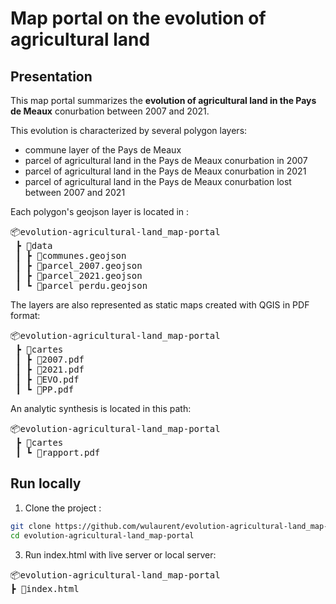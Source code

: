 # Map portal on the evolution of agricultural land

## Presentation

This map portal summarizes the **evolution of agricultural land in the Pays de Meaux** conurbation between 2007 and 2021.

This evolution is characterized by several polygon layers:
- commune layer of the Pays de Meaux
- parcel of agricultural land in the Pays de Meaux conurbation in 2007
- parcel of agricultural land in the Pays de Meaux conurbation in 2021
- parcel of agricultural land in the Pays de Meaux conurbation lost between 2007 and 2021

Each polygon's geojson layer is located in :
<pre>
📦evolution-agricultural-land_map-portal
 ┣ 📂data
 ┃ ┣ 📜communes.geojson
 ┃ ┣ 📜parcel_2007.geojson
 ┃ ┣ 📜parcel_2021.geojson
 ┃ ┗ 📜parcel_perdu.geojson
</pre>

The layers are also represented as static maps created with QGIS in PDF format:
<pre>
📦evolution-agricultural-land_map-portal
 ┣ 📂cartes
 ┃ ┣ 📜2007.pdf
 ┃ ┣ 📜2021.pdf
 ┃ ┣ 📜EVO.pdf
 ┃ ┗ 📜PP.pdf
</pre>

An analytic synthesis is located in this path:
<pre>
📦evolution-agricultural-land_map-portal
 ┣ 📂cartes
 ┃ ┗ 📜rapport.pdf
</pre>

## Run locally

1. Clone the project :

```bash
git clone https://github.com/wulaurent/evolution-agricultural-land_map-portal.git
cd evolution-agricultural-land_map-portal
```

3. Run index.html with live server or local server:
<pre>
📦evolution-agricultural-land_map-portal
┣ 📜index.html
</pre>
